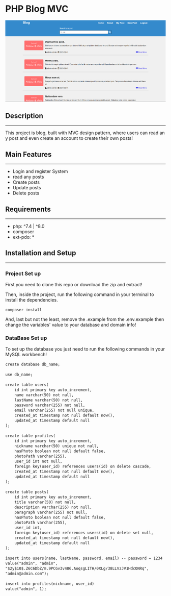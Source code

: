 # PHP Blog MVC

![Main img](readme/main-img.png)

## Description
---

This project is blog, built with MVC design pattern, where users can read any post and even create an account to create their own posts!

## Main Features
---

- Login and register System
- read any posts
- Create posts
- Update posts
- Delete posts

## Requirements
---
- php: ^7.4 | ^8.0
- composer
- ext-pdo: *

## Installation and Setup
---

### Project Set up

First you need to clone this repo or download the zip and extract!

Then, inside the project, run the following command in your terminal to install the dependencies.

```
composer install
```

And, last but not the least, remove the .example from the .env.example then change the variables' value to your database and domain info!

### DataBase Set up

To set up the database you just need to run the following commands in your MySQL workbench!

```
create database db_name;

use db_name;

create table users(
	id int primary key auto_increment,
    name varchar(50) not null,
    lastName varchar(50) not null,
    password varchar(255) not null,
    email varchar(255) not null unique,
    created_at timestamp not null default now(),
    updated_at timestamp default null
);

create table profiles(
	id int primary key auto_increment,
    nickname varchar(50) unique not null,
    hasPhoto boolean not null default false,
    photoPath varchar(255),
    user_id int not null,
    foreign key(user_id) references users(id) on delete cascade,
	created_at timestamp not null default now(),
    updated_at timestamp default null
);

create table posts(
	id int primary key auto_increment,
    title varchar(50) not null,
    description varchar(255) not null,
    paragraph varchar(255) not null,
    hasPhoto boolean not null default false,
    photoPath varchar(255),
    user_id int,
    foreign key(user_id) references users(id) on delete set null,
    created_at timestamp not null default now(),
    updated_at timestamp default null
);

insert into users(name, lastName, password, email) -- password = 1234
value("admin", "admin", "$2y$10$.Z6C6DbZ/m.9PCGv3v486.AoqsgLITH/0XLg/38LLVzJV1HdcONRq", "admin@admin.com");

insert into profiles(nickname, user_id)
value("admin", 1);
```

